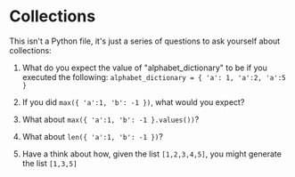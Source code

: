 # Collections

This isn't a Python file, it's just a series of questions to ask yourself about collections:

1. What do you expect the value of "alphabet_dictionary" to be if you executed the following:
`alphabet_dictionary = { 'a': 1, 'a':2, 'a':5 }`

2. If you did `max({ 'a':1, 'b': -1 })`, what would you expect?

3. What about `max({ 'a':1, 'b': -1 }.values())`?

4. What about `len({ 'a':1, 'b': -1 })`?

5. Have a think about how, given the list `[1,2,3,4,5]`, you might generate the list `[1,3,5]`